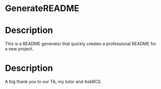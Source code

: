 # GenerateREADME


# Description
This is a README generator that quickly creates a professional README for a new project.

# Description
A big thank you to our TA, my tutor and AskBCS.
